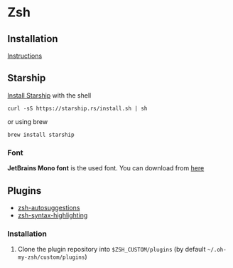 # Zsh

## Installation

[Instructions](https://github.com/ohmyzsh/ohmyzsh/wiki/Installing-ZSrH)

## Starship

[Install Starship](https://starship.rs/#quick-install) with the shell
```
curl -sS https://starship.rs/install.sh | sh
```

or using brew
```
brew install starship
```

### Font

**JetBrains Mono font** is the used font. You can download from [here](https://www.jetbrains.com/lp/mono/)

## Plugins

- [zsh-autosuggestions](https://github.com/zsh-users/zsh-autosuggestions)
- [zsh-syntax-highlighting](https://github.com/zsh-users/zsh-syntax-highlighting)

### Installation

1. Clone the plugin repository into `$ZSH_CUSTOM/plugins` (by default `~/.oh-my-zsh/custom/plugins`)
